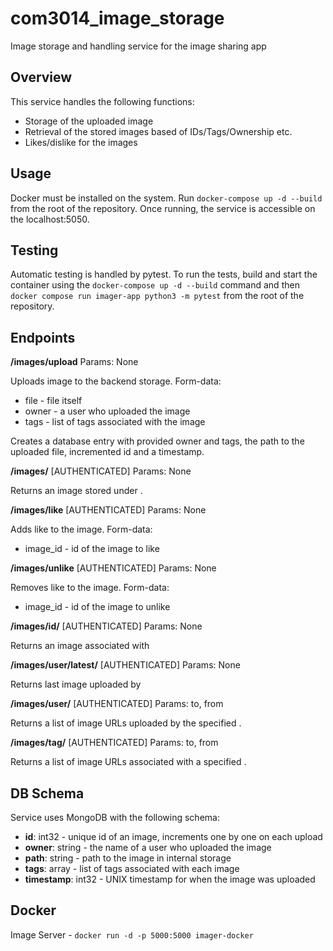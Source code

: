 # com3014_image_storage

Image storage and handling service for the image sharing app

## Overview
This service handles the following functions:
- Storage of the uploaded image
- Retrieval of the stored images based of IDs/Tags/Ownership etc.
- Likes/dislike for the images

## Usage
Docker must be installed on the system. Run `docker-compose up -d --build` from the root of the repository. Once running, the service is accessible on the localhost:5050.

## Testing
Automatic testing is handled by pytest. To run the tests, build and start the container using the `docker-compose up -d --build` command and then `docker compose run imager-app python3 -m pytest` from the root of the repository.

## Endpoints

**/images/upload** Params: None

Uploads image to the backend storage. Form-data:

- file - file itself
- owner - a user who uploaded the image
- tags - list of tags associated with the image

Creates a database entry with provided owner and tags, the path to the uploaded file, incremented id and a timestamp.

**/images/<filename>** [AUTHENTICATED] Params: None

Returns an image stored under <filename>.

**/images/like** [AUTHENTICATED] Params: None

Adds like to the image. Form-data:

- image_id - id of the image to like

**/images/unlike** [AUTHENTICATED] Params: None

Removes like to the image. Form-data:

- image_id - id of the image to unlike

**/images/id/<id>** [AUTHENTICATED] Params: None

Returns an image associated with <id>

**/images/user/latest/<owner>** [AUTHENTICATED] Params: None

Returns last image uploaded by <owner>

**/images/user/<owner>** [AUTHENTICATED] Params: to, from

Returns a list of image URLs uploaded by the specified <owner>.

**/images/tag/<tag>** [AUTHENTICATED] Params: to, from

Returns a list of image URLs associated with a specified <tag>.

## DB Schema

Service uses MongoDB with the following schema:

- **id**: int32 - unique id of an image, increments one by one on each upload
- **owner**: string - the name of a user who uploaded the image
- **path**: string - path to the image in internal storage
- **tags**: array - list of tags associated with each image
- **timestamp**: int32 - UNIX timestamp for when the image was uploaded

## Docker

Image Server - `docker run -d -p 5000:5000 imager-docker`
